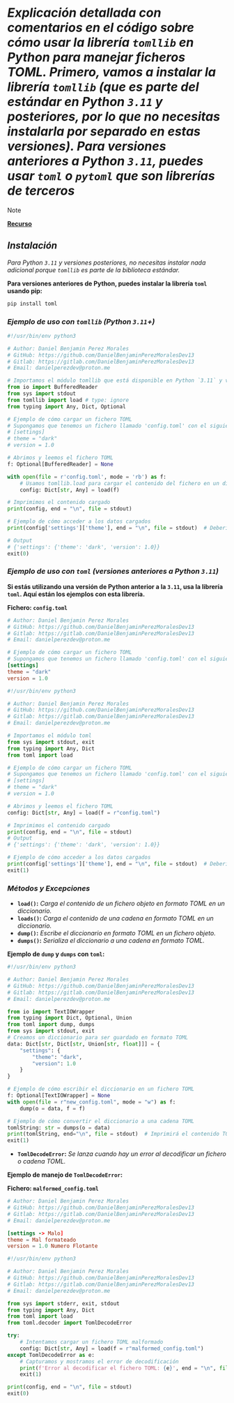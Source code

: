 <!-- Author: Daniel Benjamin Perez Morales -->
<!-- GitHub: https://github.com/DanielBenjaminPerezMoralesDev13 -->
<!-- Gitlab: https://gitlab.com/DanielBenjaminPerezMoralesDev13 -->
<!-- Email: danielperezdev@proton.me -->

# ***Explicación detallada con comentarios en el código sobre cómo usar la librería `tomllib` en Python para manejar ficheros TOML. Primero, vamos a instalar la librería `tomllib` (que es parte del estándar en Python `3.11` y posteriores, por lo que no necesitas instalarla por separado en estas versiones). Para versiones anteriores a Python `3.11`, puedes usar `toml` o `pytoml` que son librerías de terceros***

> [!NOTE]
> **[Recurso](https://realpython.com/python311-tomllib/ "https://realpython.com/python311-tomllib/")**

## ***Instalación***

*Para Python `3.11` y versiones posteriores, no necesitas instalar nada adicional porque `tomllib` es parte de la biblioteca estándar.*

**Para versiones anteriores de Python, puedes instalar la librería `toml` usando pip:**

```bash
pip install toml
```

### ***Ejemplo de uso con `tomllib` (Python `3.11`+)***

```python
#!/usr/bin/env python3

# Author: Daniel Benjamin Perez Morales
# GitHub: https://github.com/DanielBenjaminPerezMoralesDev13
# Gitlab: https://gitlab.com/DanielBenjaminPerezMoralesDev13
# Email: danielperezdev@proton.me

# Importamos el módulo tomllib que está disponible en Python `3.11` y versiones posteriores
from io import BufferedReader
from sys import stdout
from tomllib import load # type: ignore
from typing import Any, Dict, Optional

# Ejemplo de cómo cargar un fichero TOML
# Supongamos que tenemos un fichero llamado 'config.toml' con el siguiente contenido:
# [settings]
# theme = "dark"
# version = 1.0

# Abrimos y leemos el fichero TOML
f: Optional[BufferedReader] = None

with open(file = r'config.toml', mode = 'rb') as f:
    # Usamos tomllib.load para cargar el contenido del fichero en un diccionario
    config: Dict[str, Any] = load(f)

# Imprimimos el contenido cargado
print(config, end = "\n", file = stdout)

# Ejemplo de cómo acceder a los datos cargados
print(config['settings']['theme'], end = "\n", file = stdout)  # Debería imprimir 'dark'

# Output
# {'settings': {'theme': 'dark', 'version': 1.0}}
exit(0)
```

### ***Ejemplo de uso con `toml` (versiones anteriores a Python `3.11`)***

**Si estás utilizando una versión de Python anterior a la `3.11`, usa la librería `toml`. Aquí están los ejemplos con esta librería.**

**Fichero: `config.toml`**

```toml
# Author: Daniel Benjamin Perez Morales
# GitHub: https://github.com/DanielBenjaminPerezMoralesDev13
# Gitlab: https://gitlab.com/DanielBenjaminPerezMoralesDev13
# Email: danielperezdev@proton.me

# Ejemplo de cómo cargar un fichero TOML
# Supongamos que tenemos un fichero llamado 'config.toml' con el siguiente contenido:
[settings]
theme = "dark"
version = 1.0
```

```python
#!/usr/bin/env python3

# Author: Daniel Benjamin Perez Morales
# GitHub: https://github.com/DanielBenjaminPerezMoralesDev13
# Gitlab: https://gitlab.com/DanielBenjaminPerezMoralesDev13
# Email: danielperezdev@proton.me

# Importamos el módulo toml
from sys import stdout, exit
from typing import Any, Dict
from toml import load

# Ejemplo de cómo cargar un fichero TOML
# Supongamos que tenemos un fichero llamado 'config.toml' con el siguiente contenido:
# [settings]
# theme = "dark"
# version = 1.0

# Abrimos y leemos el fichero TOML
config: Dict[str, Any] = load(f = r"config.toml")

# Imprimimos el contenido cargado
print(config, end = "\n", file = stdout)
# Output
# {'settings': {'theme': 'dark', 'version': 1.0}}

# Ejemplo de cómo acceder a los datos cargados
print(config['settings']['theme'], end = "\n", file = stdout)  # Debería imprimir 'dark'
exit(1)
```

### ***Métodos y Excepciones***

- **`load()`:** *Carga el contenido de un fichero objeto en formato TOML en un diccionario.*
- **`loads()`:** *Carga el contenido de una cadena en formato TOML en un diccionario.*
- **`dump()`:** *Escribe el diccionario en formato TOML en un fichero objeto.*
- **`dumps()`:** *Serializa el diccionario a una cadena en formato TOML.*

**Ejemplo de `dump` y `dumps` con `toml`:**

```python
#!/usr/bin/env python3

# Author: Daniel Benjamin Perez Morales
# GitHub: https://github.com/DanielBenjaminPerezMoralesDev13
# Gitlab: https://gitlab.com/DanielBenjaminPerezMoralesDev13
# Email: danielperezdev@proton.me

from io import TextIOWrapper
from typing import Dict, Optional, Union
from toml import dump, dumps
from sys import stdout, exit
# Creamos un diccionario para ser guardado en formato TOML
data: Dict[str, Dict[str, Union[str, float]]] = {
    "settings": {
        "theme": "dark",
        "version": 1.0
    }
}

# Ejemplo de cómo escribir el diccionario en un fichero TOML
f: Optional[TextIOWrapper] = None
with open(file = r"new_config.toml", mode = "w") as f:
    dump(o = data, f = f)

# Ejemplo de cómo convertir el diccionario a una cadena TOML
tomlString: str = dumps(o = data)
print(tomlString, end="\n", file = stdout)  # Imprimirá el contenido TOML como una cadena
exit(1)
```

- **`TomlDecodeError`:** *Se lanza cuando hay un error al decodificar un fichero o cadena TOML.*

**Ejemplo de manejo de `TomlDecodeError`:**

**Fichero: `malformed_config.toml`**

```toml
# Author: Daniel Benjamin Perez Morales
# GitHub: https://github.com/DanielBenjaminPerezMoralesDev13
# Gitlab: https://gitlab.com/DanielBenjaminPerezMoralesDev13
# Email: danielperezdev@proton.me

[settings -> Malo]
theme = Mal formateado
version = 1.0 Numero Flotante
```

```python
#!/usr/bin/env python3

# Author: Daniel Benjamin Perez Morales
# GitHub: https://github.com/DanielBenjaminPerezMoralesDev13
# Gitlab: https://gitlab.com/DanielBenjaminPerezMoralesDev13
# Email: danielperezdev@proton.me

from sys import stderr, exit, stdout
from typing import Any, Dict
from toml import load
from toml.decoder import TomlDecodeError

try:
    # Intentamos cargar un fichero TOML malformado
    config: Dict[str, Any] = load(f = r"malformed_config.toml")
except TomlDecodeError as e:
    # Capturamos y mostramos el error de decodificación
    print(f'Error al decodificar el fichero TOML: {e}', end = "\n", file = stderr)
    exit(1)

print(config, end = "\n", file = stdout)
exit(0)
```

